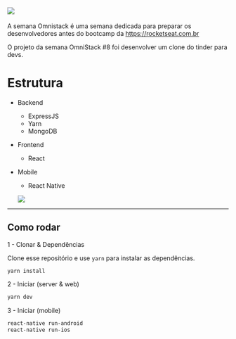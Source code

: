 ![](https://user-images.githubusercontent.com/22107794/64090056-9b9dc880-cd1f-11e9-9c3d-8b47f17047c5.png)
--

A semana Omnistack é uma semana dedicada para preparar os desenvolvedores antes do bootcamp da https://rocketseat.com.br

O projeto da semana OmniStack #8 foi desenvolver um clone do tinder para devs.

# Estrutura

- Backend
  - ExpressJS
  - Yarn
  - MongoDB
- Frontend
  - React
- Mobile
  - React Native
  
  ![](https://user-images.githubusercontent.com/22107794/64089854-7a88a800-cd1e-11e9-9329-7ef22aa39df9.gif)

---

 ## Como rodar

1 - Clonar & Dependências

Clone esse repositório e use `yarn` para instalar as dependências.

```bash
yarn install
```

2 - Iniciar (server & web)

```bash
yarn dev
```

3 - Iniciar (mobile)

```bash
react-native run-android
react-native run-ios
```
